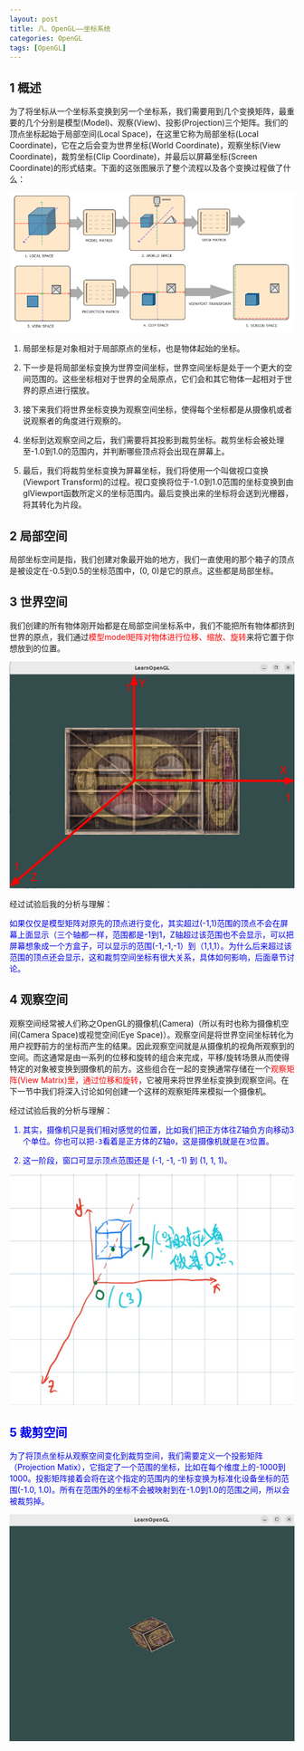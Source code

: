 ```yaml
---
layout: post
title: 八、OpenGL——坐标系统
categories: OpenGL
tags: [OpenGL]
---
```


## 1 概述

为了将坐标从一个坐标系变换到另一个坐标系，我们需要用到几个变换矩阵，最重要的几个分别是模型(Model)、观察(View)、投影(Projection)三个矩阵。我们的顶点坐标起始于局部空间(Local Space)，在这里它称为局部坐标(Local Coordinate)，它在之后会变为世界坐标(World Coordinate)，观察坐标(View Coordinate)，裁剪坐标(Clip Coordinate)，并最后以屏幕坐标(Screen Coordinate)的形式结束。下面的这张图展示了整个流程以及各个变换过程做了什么：

![alt text](image.png)

1. 局部坐标是对象相对于局部原点的坐标，也是物体起始的坐标。

2. 下一步是将局部坐标变换为世界空间坐标，世界空间坐标是处于一个更大的空间范围的。这些坐标相对于世界的全局原点，它们会和其它物体一起相对于世界的原点进行摆放。

3. 接下来我们将世界坐标变换为观察空间坐标，使得每个坐标都是从摄像机或者说观察者的角度进行观察的。

4. 坐标到达观察空间之后，我们需要将其投影到裁剪坐标。裁剪坐标会被处理至-1.0到1.0的范围内，并判断哪些顶点将会出现在屏幕上。

5. 最后，我们将裁剪坐标变换为屏幕坐标，我们将使用一个叫做视口变换(Viewport Transform)的过程。视口变换将位于-1.0到1.0范围的坐标变换到由glViewport函数所定义的坐标范围内。最后变换出来的坐标将会送到光栅器，将其转化为片段。

## 2 局部空间

局部坐标空间是指，我们创建对象最开始的地方，我们一直使用的那个箱子的顶点是被设定在-0.5到0.5的坐标范围中，(0, 0)是它的原点。这些都是局部坐标。

## 3 世界空间

我们创建的所有物体刚开始都是在局部空间坐标系中，我们不能把所有物体都挤到世界的原点，我们通过<font color="red">模型model矩阵对物体进行位移、缩放、旋转</font>来将它置于你想放到的位置。

![alt text](image-1.png)

经过试验后我的分析与理解：

<font color="lightred">

如果仅仅是模型矩阵对原先的顶点进行变化，其实超过(-1,1)范围的顶点不会在屏幕上面显示（三个轴都一样，范围都是-1到1，Z轴超过该范围也不会显示，可以把屏幕想象成一个方盒子，可以显示的范围(-1,-1,-1）到（1,1,1）。为什么后来超过该范围的顶点还会显示，这和裁剪空间坐标有很大关系，具体如何影响，后面章节讨论。

</font>


## 4 观察空间

观察空间经常被人们称之OpenGL的摄像机(Camera)（所以有时也称为摄像机空间(Camera Space)或视觉空间(Eye Space)）。观察空间是将世界空间坐标转化为用户视野前方的坐标而产生的结果。因此观察空间就是从摄像机的视角所观察到的空间。而这通常是由一系列的位移和旋转的组合来完成，平移/旋转场景从而使得特定的对象被变换到摄像机的前方。这些组合在一起的变换通常存储在一个<font color="red">观察矩阵(View Matrix)里，通过位移和旋转</font>，它被用来将世界坐标变换到观察空间。在下一节中我们将深入讨论如何创建一个这样的观察矩阵来模拟一个摄像机。

经过试验后我的分析与理解：

<font color="lightred">

1. 其实，摄像机只是我们相对感觉的位置，比如我们把正方体往Z轴负方向移动3个单位。你也可以把`-3`看着是正方体的Z轴`0`，这是摄像机就是在`3`位置。

2. 这一阶段，窗口可显示顶点范围还是 (-1, -1, -1) 到 (1, 1, 1)。



![alt text](image-2.png)

## 5 裁剪空间

为了将顶点坐标从观察空间变化到裁剪空间，我们需要定义一个投影矩阵（Projection Matix），它指定了一个范围的坐标，比如在每个维度上的-1000到1000。投影矩阵接着会将在这个指定的范围内的坐标变换为标准化设备坐标的范围(-1.0, 1.0)。所有在范围外的坐标不会被映射到在-1.0到1.0的范围之间，所以会被裁剪掉。

![alt text](image-3.png)

<font color="lightred">

</font>